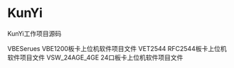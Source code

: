 # KunYi
KunYi工作项目源码

VBESerues VBE1200板卡上位机软件项目文件
VET2544 RFC2544板卡上位机软件项目文件
VSW_24AGE_4GE 24口板卡上位机软件项目文件
